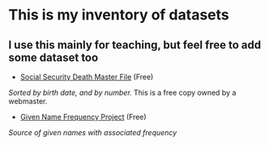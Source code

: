 # This is my inventory of datasets  
## I use this mainly for teaching, but feel free to add some dataset too

* [Social Security Death Master File](http://ssdmf.info/download.html) (Free)

*Sorted by birth date, and by number.* This is a free copy owned by a webmaster.


* [Given Name Frequency Project](http://www.galbithink.org/names/agnames.htm) (Free)

*Source of given names with associated frequency*


